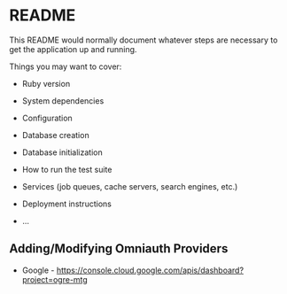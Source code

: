 # README

This README would normally document whatever steps are necessary to get the
application up and running.

Things you may want to cover:

* Ruby version

* System dependencies

* Configuration

* Database creation

* Database initialization

* How to run the test suite

* Services (job queues, cache servers, search engines, etc.)

* Deployment instructions

* ...


## Adding/Modifying Omniauth Providers
* Google - https://console.cloud.google.com/apis/dashboard?project=ogre-mtg
